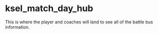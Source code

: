 # ksel_match_day_hub
This is where the player and coaches will land to see all of the battle bus information.
